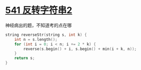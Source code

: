 # [541 反转字符串2](https://leetcode.cn/problems/reverse-string-ii/description/)

神经病出的题，不知道考的点在哪

```c++
string reverseStr(string s, int k) {
    int n = s.length();
    for (int i = 0; i < n; i += 2 * k) {
        reverse(s.begin() + i, s.begin() + min(i + k, n));
    }
    return s;
}
```

